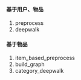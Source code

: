 #### 基于用户、物品
1. preprocess
2. deepwalk

#### 基于物品
1. item_based_preprocess
2. build_graph
3. category_deepwalk